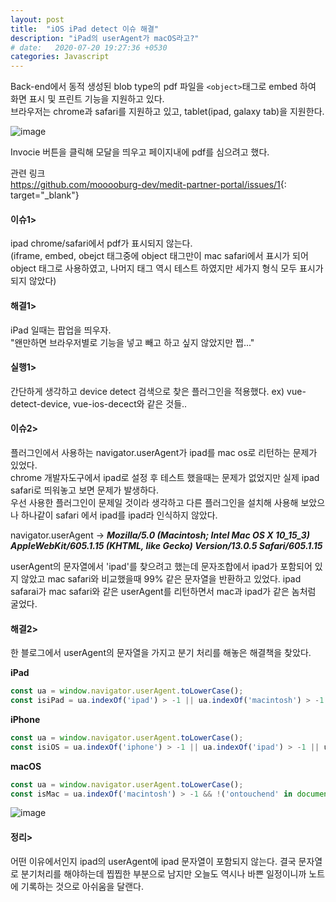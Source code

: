 ```yaml
---
layout: post
title:  "iOS iPad detect 이슈 해결"
description: "iPad의 userAgent가 macOS라고?"
# date:   2020-07-20 19:27:36 +0530
categories: Javascript 
---
```


Back-end에서 동적 생성된 blob type의 pdf 파일을 `<object>`태그로 embed 하여 화면 표시 및 프린트 기능을 지원하고 있다.  
브라우저는 chrome과 safari를 지원하고 있고, tablet(ipad, galaxy tab)을 지원한다.

![image](https://user-images.githubusercontent.com/18201794/88029065-7652bc80-cb74-11ea-9e8f-0797ee1bdf7a.png)

Invocie 버튼을 클릭해 모달을 띄우고 페이지내에 pdf를 심으려고 했다.

관련 링크  
<https://github.com/mooooburg-dev/medit-partner-portal/issues/1>{: target="_blank"}

#### 이슈1>  
ipad chrome/safari에서 pdf가 표시되지 않는다.  
(iframe, embed, obejct 태그중에 object 태그만이 mac safari에서 표시가 되어 object 태그로 사용하였고, 나머지 태그 역시 테스트 하였지만 세가지 형식 모두 표시가 되지 않았다)

#### 해결1>  
iPad 일때는 팝업을 띄우자.  
"왠만하면 브라우저별로 기능을 넣고 빼고 하고 싶지 않았지만 쩝..."

#### 실행1>  
간단하게 생각하고 device detect 검색으로 찾은 플러그인을 적용했다.
ex) vue-detect-device, vue-ios-decect와 같은 것들..

#### 이슈2>  
플러그인에서 사용하는 navigator.userAgent가 ipad를 mac os로 리턴하는 문제가 있었다.  
chrome 개발자도구에서 ipad로 설정 후 테스트 했을때는 문제가 없었지만 실제 ipad safari로 띄워놓고 보면 문제가 발생하다.  
우선 사용한 플러그인이 문제일 것이라 생각하고 다른 플러그인을 설치해 사용해 보았으나 하나같이 safari 에서 ipad를 ipad라 인식하지 않았다.  

navigator.userAgent → ***Mozilla/5.0 (Macintosh; Intel Mac OS X 10_15_3) AppleWebKit/605.1.15 (KHTML, like Gecko) Version/13.0.5 Safari/605.1.15***

userAgent의 문자열에서 'ipad'를 찾으려고 했는데 문자조합에서 ipad가 포함되어 있지 않았고 mac safari와 비교했을때 99% 같은 문자열을 반환하고 있었다.
ipad safarai가 mac safari와 같은 userAgent를 리턴하면서 mac과 ipad가 같은 놈처럼 굴었다.

#### 해결2>  
한 블로그에서 userAgent의 문자열을 가지고 분기 처리를 해놓은 해결책을 찾았다.  

**iPad**
```js
const ua = window.navigator.userAgent.toLowerCase();
const isiPad = ua.indexOf('ipad') > -1 || ua.indexOf('macintosh') > -1 && 'ontouchend' in document;
```
**iPhone**
```js
const ua = window.navigator.userAgent.toLowerCase();
const isiOS = ua.indexOf('iphone') > -1 || ua.indexOf('ipad') > -1 || ua.indexOf('macintosh') > -1 && 'ontouchend' in document;
```
**macOS**
```js
const ua = window.navigator.userAgent.toLowerCase();
const isMac = ua.indexOf('macintosh') > -1 && !('ontouchend' in document);
```

![image](https://user-images.githubusercontent.com/18201794/88029065-7652bc80-cb74-11ea-9e8f-0797ee1bdf7a.png)

#### 정리>
어떤 이유에서인지 ipad의 userAgent에 ipad 문자열이 포함되지 않는다. 결국 문자열로 분기처리를 해야하는데 찝찝한 부분으로 남지만 오늘도 역시나 바쁜 일정이니까 노트에 기록하는 것으로 아쉬움을 달랜다.